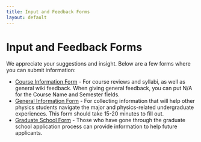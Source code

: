 ```yaml
---
title: Input and Feedback Forms
layout: default
---
```

<link rel="stylesheet" href="/main.css">

# Input and Feedback Forms

We appreciate your suggestions and insight. Below are a few forms where you can submit information:
- [Course Information Form](https://docs.google.com/forms/d/e/1FAIpQLSf3lDCHOlxUgBfDui19e5D3Wnydb42g-odYAOpfL27e9NFp4w/viewform?usp=sf_link) - For course reviews and syllabi, as well as general wiki feedback. When giving general feedback, you can put N/A for the Course Name and Semester fields.
- [General Information Form](https://docs.google.com/forms/d/e/1FAIpQLSfHl2j1bmbv1snU42eLEBEDnAV_L58qwQXy46-BAEmE1NG-BQ/viewform?usp=sf_link) - For collecting information that will help other physics students navigate the major and physics-related undergraduate experiences. This form should take 15-20 minutes to fill out.
- [Graduate School Form](https://docs.google.com/forms/d/e/1FAIpQLSf7tduARZfIiXPMrQRYB_1T2jX98igu19MjLwYlSOOhM-zQGQ/viewform?usp=sf_link) - Those who have gone through the graduate school application process can provide information to help future applicants.
